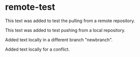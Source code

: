 # remote-test

This text was added to test the pulling from a remote repository.

This text was added to test pushing from a local repository.



Added text locally in a different branch "newbranch".


Added text locally for a conflict.